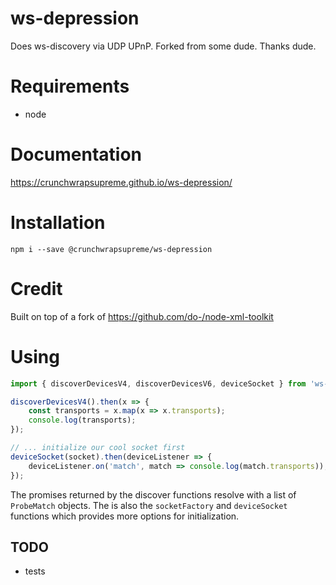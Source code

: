 # ws-depression
Does ws-discovery via UDP UPnP. Forked from some dude. Thanks dude.

# Requirements
* node

# Documentation
https://crunchwrapsupreme.github.io/ws-depression/

# Installation
```shell
npm i --save @crunchwrapsupreme/ws-depression
```

# Credit
Built on top of a fork of https://github.com/do-/node-xml-toolkit

# Using
```typescript
import { discoverDevicesV4, discoverDevicesV6, deviceSocket } from 'ws-depression'

discoverDevicesV4().then(x => {
    const transports = x.map(x => x.transports);
    console.log(transports);
});

// ... initialize our cool socket first
deviceSocket(socket).then(deviceListener => {
    deviceListener.on('match', match => console.log(match.transports));
});
```

The promises returned by the discover functions resolve with a list of `ProbeMatch` objects. The is also the `socketFactory` and `deviceSocket` functions which provides more options for initialization.

## TODO
* tests